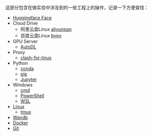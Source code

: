 这部分包含在做实验中涉及到的一些工程上的操作，记录一下方便查找：

- [Huggingface Face](Hugging%20Face/Huggingface%20Face.md)
- Cloud Drive
	- 阿里云盘Linux [aliyunpan](aliyunpan.md)
	- 百度云盘Linux [bypy](bypy.md)
- GPU Server
	- [AutoDL](AutoDL.md)
- Proxy
	- [clash-for-linux](clash-for-linux.md)
- Python
	- [conda](conda.md)
	- [pip](pip.md)
	- [Jupyter](Jupyter.md)
- Windows
	- [cmd](cmd.md)
	- [PowerShell](PowerShell.md)
	- [WSL](WSL.md)
- [Linux](Linux.md)
	- [tmux](tmux.md)
- [Wandb](wandb.md)
- [Docker](Docker.md)
- [Git](Git.md)

